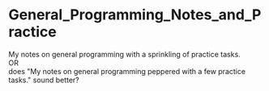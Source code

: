# General_Programming_Notes_and_Practice
My notes on general programming with a sprinkling of practice tasks.<br>
OR<br>
does "My notes on general programming peppered with a few practice tasks." sound better?
